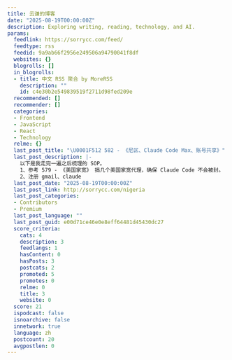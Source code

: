 ```yaml
---
title: 云谦的博客
date: "2025-08-19T00:00:00Z"
description: Exploring writing, reading, technology, and AI.
params:
  feedlink: https://sorrycc.com/feed/
  feedtype: rss
  feedid: 9a9ab66f2956e249506a94790041f8df
  websites: {}
  blogrolls: []
  in_blogrolls:
  - title: 中文 RSS 聚合 by MoreRSS
    description: ""
    id: c4e30b2e549839519f2711d98fed209e
  recommended: []
  recommender: []
  categories:
  - Frontend
  - JavaScript
  - React
  - Technology
  relme: {}
  last_post_title: "\U0001F512 582 - 《尼区、Claude Code Max、账号共享》"
  last_post_description: |-
    以下是我走完一遍之后梳理的 SOP。
    1、参考 579 - 《美国家宽》 搞几个美国家宽代理，确保 Claude Code 不会被封。
    2、注册 gmail、claude
  last_post_date: "2025-08-19T00:00:00Z"
  last_post_link: http://sorrycc.com/nigeria
  last_post_categories:
  - Contributors
  - Premium
  last_post_language: ""
  last_post_guid: e00d71ce46e0e8eff64481d45430dc27
  score_criteria:
    cats: 4
    description: 3
    feedlangs: 1
    hasContent: 0
    hasPosts: 3
    postcats: 2
    promoted: 5
    promotes: 0
    relme: 0
    title: 3
    website: 0
  score: 21
  ispodcast: false
  isnoarchive: false
  innetwork: true
  language: zh
  postcount: 20
  avgpostlen: 0
---
```

